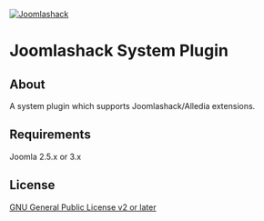 [![Joomlashack](https://www.joomlashack.com/images/logo_circle_small.png)](https://www.joomlashack.com)

Joomlashack System Plugin
============

## About

A system plugin which supports Joomlashack/Alledia extensions.

## Requirements

Joomla 2.5.x or 3.x

## License

[GNU General Public License v2 or later](http://www.gnu.org/copyleft/gpl.html)
